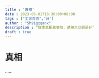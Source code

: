 ```yaml
---
title : '真相'
date : 2023-05-01T16:30:00+08:00
tags : ["尘世百态","诗"]
author : "5h9igzqanx"
description : “媒体总把真事隐，诱骗大众假语存”
draft : true
---
```


# 真相

……